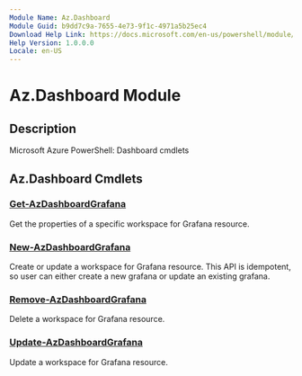 ```yaml
---
Module Name: Az.Dashboard
Module Guid: b9dd7c9a-7655-4e73-9f1c-4971a5b25ec4
Download Help Link: https://docs.microsoft.com/en-us/powershell/module/az.dashboard
Help Version: 1.0.0.0
Locale: en-US
---
```


# Az.Dashboard Module
## Description
Microsoft Azure PowerShell: Dashboard cmdlets

## Az.Dashboard Cmdlets
### [Get-AzDashboardGrafana](Get-AzDashboardGrafana.md)
Get the properties of a specific workspace for Grafana resource.

### [New-AzDashboardGrafana](New-AzDashboardGrafana.md)
Create or update a workspace for Grafana resource.
This API is idempotent, so user can either create a new grafana or update an existing grafana.

### [Remove-AzDashboardGrafana](Remove-AzDashboardGrafana.md)
Delete a workspace for Grafana resource.

### [Update-AzDashboardGrafana](Update-AzDashboardGrafana.md)
Update a workspace for Grafana resource.

